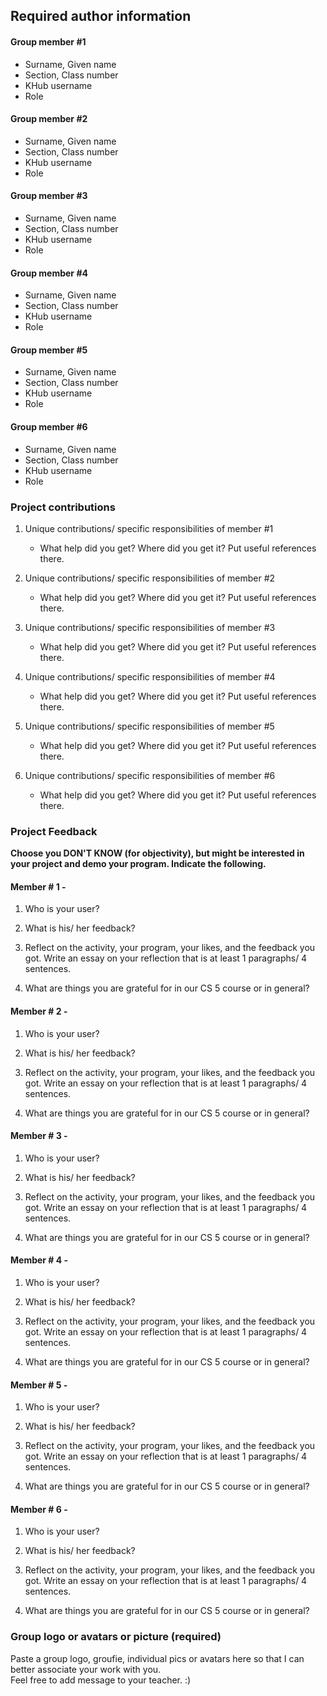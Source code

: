 ## Required author information 

#### Group member #1
* Surname, Given name
* Section, Class number 
* KHub username
* Role

#### Group member #2
* Surname, Given name
* Section, Class number 
* KHub username
* Role

#### Group member #3
* Surname, Given name
* Section, Class number 
* KHub username
* Role

#### Group member #4
* Surname, Given name
* Section, Class number 
* KHub username
* Role

#### Group member #5
* Surname, Given name
* Section, Class number 
* KHub username
* Role

#### Group member #6
* Surname, Given name
* Section, Class number 
* KHub username
* Role

### Project contributions

1. Unique contributions/ specific responsibilities of member #1

    * What help did you get? Where did you get it? Put useful references there.

2. Unique contributions/ specific responsibilities of member #2

    * What help did you get? Where did you get it? Put useful references there.

2. Unique contributions/ specific responsibilities of member #3

    * What help did you get? Where did you get it? Put useful references there.

1. Unique contributions/ specific responsibilities of member #4

    * What help did you get? Where did you get it? Put useful references there.

2. Unique contributions/ specific responsibilities of member #5

    * What help did you get? Where did you get it? Put useful references there.

2. Unique contributions/ specific responsibilities of member #6

    * What help did you get? Where did you get it? Put useful references there.



### Project Feedback
**Choose you DON'T KNOW (for objectivity), but might be interested in your project and demo your program. Indicate the following.**

#### Member # 1 - 

1. Who is your user?

2. What is his/ her feedback?

3. Reflect on the activity, your program, your likes, and the feedback you got. Write an essay on your reflection that is at least 1 paragraphs/ 4 sentences.

4. What are things you are grateful for in our CS 5 course or in general?



#### Member # 2 - 

1. Who is your user?

2. What is his/ her feedback?

3. Reflect on the activity, your program, your likes, and the feedback you got. Write an essay on your reflection that is at least 1 paragraphs/ 4 sentences.

4. What are things you are grateful for in our CS 5 course or in general?



#### Member # 3 - 

1. Who is your user?

2. What is his/ her feedback?

3. Reflect on the activity, your program, your likes, and the feedback you got. Write an essay on your reflection that is at least 1 paragraphs/ 4 sentences.

4. What are things you are grateful for in our CS 5 course or in general?


#### Member # 4 - 

1. Who is your user?

2. What is his/ her feedback?

3. Reflect on the activity, your program, your likes, and the feedback you got. Write an essay on your reflection that is at least 1 paragraphs/ 4 sentences.

4. What are things you are grateful for in our CS 5 course or in general?



#### Member # 5 - 

1. Who is your user?

2. What is his/ her feedback?

3. Reflect on the activity, your program, your likes, and the feedback you got. Write an essay on your reflection that is at least 1 paragraphs/ 4 sentences.

4. What are things you are grateful for in our CS 5 course or in general?



#### Member # 6 - 

1. Who is your user?

2. What is his/ her feedback?

3. Reflect on the activity, your program, your likes, and the feedback you got. Write an essay on your reflection that is at least 1 paragraphs/ 4 sentences.

4. What are things you are grateful for in our CS 5 course or in general?




### Group logo or avatars or picture (required)

Paste a group logo, groufie, individual pics or avatars here so that I can better associate your work with you.  
Feel free to add message to your teacher.  :) 